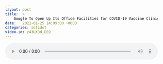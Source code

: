 ```yaml
---
layout: post
title:  >
    Google To Open Up Its Office Facilities for COVID-19 Vaccine Clinics
date:   2021-01-25 14:09:00 +0000
categories: solidot
video-id: z43UX3d_DEQ
---
```


<audio src="/assets/356a5cf44186a454d28878d5b9fdf93e.mp3" style="width: 100%;" controls></audio>

